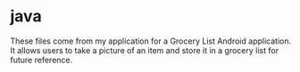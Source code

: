 # java
These files come from my application for a 
Grocery List Android application. 
It allows users to take a picture of an item and store it in a grocery list for future reference.
